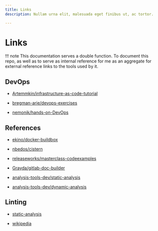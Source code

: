 ```yaml
---
title: Links
description: Nullam urna elit, malesuada eget finibus ut, ac tortor.

---
```


# Links

!!! note
    This documentation serves a double function. To document this repo, as well as to serve as internal reference for me as an aggregate for external reference links to the tools used by it.

## DevOps

* [Artemmkin/infrastructure-as-code-tutorial](https://github.com/Artemmkin/infrastructure-as-code-tutorial)

* [bregman-arie/devops-exercises](https://github.com/bregman-arie/devops-exercises)

* [nemonik/hands-on-DevOps](https://github.com/nemonik/hands-on-DevOps)

## References

* [ekino/docker-buildbox](https://github.com/ekino/docker-buildbox)

* [nbedos/cistern](https://github.com/nbedos/cistern)

* [releaseworks/masterclass-codeexamples](https://github.com/releaseworks/masterclass-codeexamples)

* [Grayda/gitlab-doc-builder](https://github.com/Grayda/gitlab-doc-builder)



* [analysis-tools-dev/static-analysis](https://github.com/analysis-tools-dev/static-analysis)

* [analysis-tools-dev/dynamic-analysis](https://github.com/analysis-tools-dev/dynamic-analysis)

## Linting

* [static-analysis](https://github.com/analysis-tools-dev/static-analysis)

* [wikipedia](https://en.wikipedia.org/wiki/List_of_tools_for_static_code_analysis)
